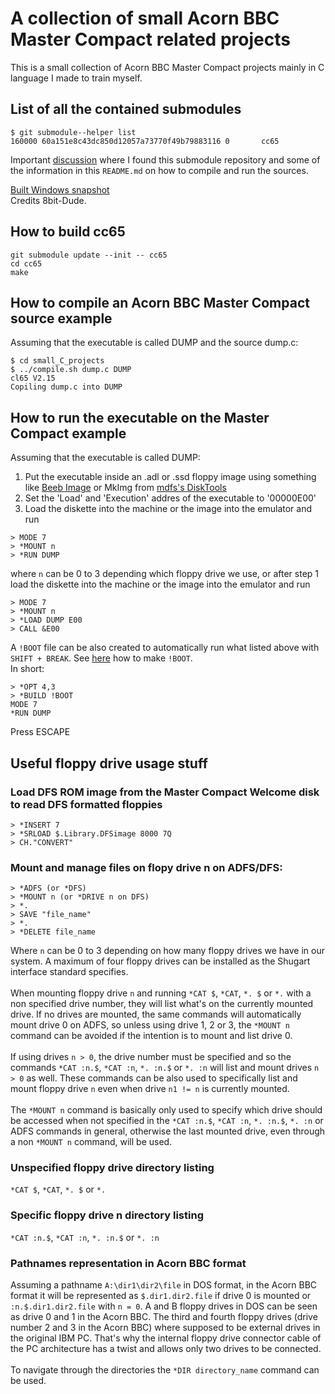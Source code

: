 # A collection of small Acorn BBC Master Compact related projects
This is a small collection of Acorn BBC Master Compact projects mainly in C language I made to train myself.

## List of all the contained submodules
```
$ git submodule--helper list
160000 60a151e8c43dc850d12057a73770f49b79883116 0       cc65
```

Important [discussion](https://stardot.org.uk/forums/viewtopic.php?t=12083) where I found this submodule repository and some of the information in this `README.md` on how to compile and run the sources.

[Built Windows snapshot](https://www.dropbox.com/s/chnobakkkatddq9/cc65-bbc-win32.zip?dl=0)
<br/>
Credits 8bit-Dude.

## How to build cc65
```
git submodule update --init -- cc65
cd cc65
make
```

## How to compile an Acorn BBC Master Compact source example
Assuming that the executable is called DUMP and the source dump.c:
```
$ cd small_C_projects
$ ../compile.sh dump.c DUMP
cl65 V2.15
Copiling dump.c into DUMP
```

## How to run the executable on the Master Compact example
Assuming that the executable is called DUMP:
1) Put the executable inside an .adl or .ssd floppy image using something like [Beeb Image](http://www.cowsarenotpurple.co.uk/beeb-image.html) or MkImg from [mdfs's DiskTools](https://mdfs.net/Apps/DiskTools/)
2) Set the 'Load' and 'Execution' addres of the executable to '00000E00'
3) Load the diskette into the machine or the image into the emulator and run
```
> MODE 7
> *MOUNT n
> *RUN DUMP
```
where `n` can be 0 to 3 depending which floppy drive we use, or after step 1 load the diskette into the machine or the image into the emulator and run
```
> MODE 7
> *MOUNT n
> *LOAD DUMP E00
> CALL &E00
```
A `!BOOT` file can be also created to automatically run what listed above with `SHIFT + BREAK`.
See [here](https://github.com/damieng/BBCMicroTools/blob/master/tips-and-tricks.md) how to make `!BOOT`.
<br/>
In short:
```
> *OPT 4,3
> *BUILD !BOOT
MODE 7
*RUN DUMP
```
Press ESCAPE

## Useful floppy drive usage stuff
### Load DFS ROM image from the Master Compact Welcome disk to read DFS formatted floppies
```
> *INSERT 7
> *SRLOAD $.Library.DFSimage 8000 7Q
> CH."CONVERT"
```

### Mount and manage files on flopy drive n on ADFS/DFS:
```
> *ADFS (or *DFS)
> *MOUNT n (or *DRIVE n on DFS)
> *.
> SAVE "file_name"
> *.
> *DELETE file_name
```
Where `n` can be 0 to 3 depending on how many floppy drives we have in our system. A maximum of four floppy drives can be installed as the Shugart interface standard specifies.
<br/><br/>
When mounting floppy drive `n` and running `*CAT $`, `*CAT`, `*. $` or `*.` with a non specified drive number, they will list what's on the currently mounted drive. If no drives are mounted, the same commands will automatically mount drive 0 on ADFS, so unless using drive 1, 2 or 3, the `*MOUNT n` command can be avoided if the intention is to mount and list drive 0.
<br/><br/>
If using drives `n > 0`, the drive number must be specified and so the commands `*CAT :n.$`, `*CAT :n`, `*. :n.$` or `*. :n` will list and mount drives `n > 0` as well. These commands can be also used to specifically list and mount floppy drive `n` even when drive `n1 != n`  is currently mounted.
<br/><br/>
The `*MOUNT n` command is basically only used to specify which drive should be accessed when not specified in the `*CAT :n.$`, `*CAT :n`, `*. :n.$`,  `*. :n` or ADFS commands in general, otherwise the last mounted drive, even through a non `*MOUNT n` command, will be used.

### Unspecified floppy drive directory listing
`*CAT $`, `*CAT`, `*. $` or `*.`

### Specific floppy drive n directory listing
`*CAT :n.$`, `*CAT :n`, `*. :n.$` or `*. :n`

### Pathnames representation in Acorn BBC format
Assuming a pathname `A:\dir1\dir2\file` in DOS format, in the Acorn BBC format it will be represented as `$.dir1.dir2.file` if drive 0 is mounted or `:n.$.dir1.dir2.file` with `n = 0`. A and B floppy drives in DOS can be seen as drive 0 and 1 in the Acorn BBC. The third and fourth floppy drives (drive number 2 and 3 in the Acorn BBC) where supposed to be external drives in the original IBM PC. That's why the internal floppy drive connector cable of the PC architecture has a twist and allows only two drives to be connected.
<br/><br/>
To navigate through the directories the `*DIR directory_name` command can be used.
